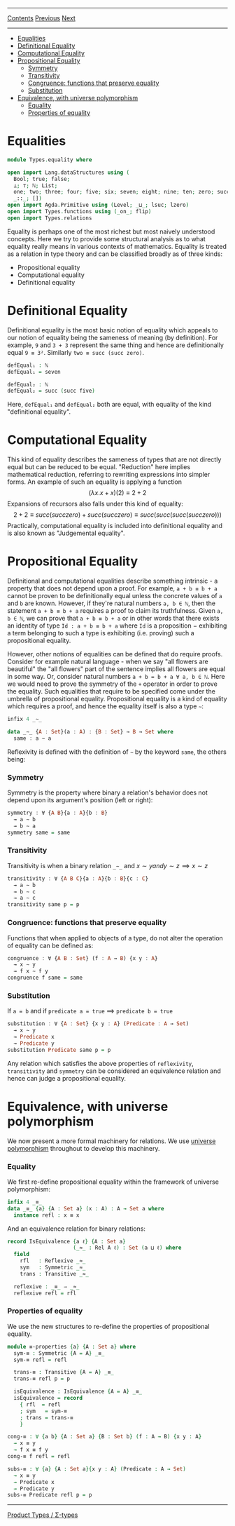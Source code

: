 ****
[Contents](contents.html)
[Previous](Types.relations.html)
[Next](Types.operations.html)

<!-- START doctoc generated TOC please keep comment here to allow auto update -->
<!-- DON'T EDIT THIS SECTION, INSTEAD RE-RUN doctoc TO UPDATE -->
****

- [Equalities](#equalities)
- [Definitional Equality](#definitional-equality)
- [Computational Equality](#computational-equality)
- [Propositional Equality](#propositional-equality)
    - [Symmetry](#symmetry)
    - [Transitivity](#transitivity)
    - [Congruence: functions that preserve equality](#congruence-functions-that-preserve-equality)
    - [Substitution](#substitution)
- [Equivalence, with universe polymorphism](#equivalence-with-universe-polymorphism)
    - [Equality](#equality)
    - [Properties of equality](#properties-of-equality)

<!-- END doctoc generated TOC please keep comment here to allow auto update -->


# Equalities

```agda
module Types.equality where

open import Lang.dataStructures using (
  Bool; true; false;
  ⟂; ⊤; ℕ; List;
  one; two; three; four; five; six; seven; eight; nine; ten; zero; succ; _+_;
  _::_; [])
open import Agda.Primitive using (Level; _⊔_; lsuc; lzero)
open import Types.functions using (_on_; flip)
open import Types.relations
```

Equality is perhaps one of the most richest but most naively understood concepts. Here we try to provide some structural analysis as to what equality really means in various contexts of mathematics. Equality is treated as a relation in type theory and can be classified broadly as of three kinds:

- Propositional equality
- Computational equality
- Definitional equality

# Definitional Equality

Definitional equality is the most basic notion of equality which appeals to our notion of equality being the sameness of meaning (by definition). For example, `9` and `3 + 3` represent the same thing and hence are definitionally equal `9 ≡ 3²`. Similarly `two ≡ succ (succ zero)`.

```agda
defEqual₁ : ℕ
defEqual₁ = seven

defEqual₂ : ℕ
defEqual₂ = succ (succ five)
```

Here, `defEqual₁` and `defEqual₂` both are equal, with equality of the kind "definitional equality".

# Computational Equality

This kind of equality describes the sameness of types that are not directly equal but can be reduced to be equal. "Reduction" here implies mathematical reduction, referring to rewriting expressions into simpler forms. An example of such an equality is applying a function $$(λ x.x+x)(2) ≡ 2 + 2$$ Expansions of recursors also falls under this kind of equality: $$2 + 2 ≡ succ (succ zero) + succ (succ zero) ≡ succ (succ (succ (succ zero)))$$ Practically, computational equality is included into definitional equality and is also known as "Judgemental equality".

# Propositional Equality

Definitional and computational equalities describe something intrinsic - a property that does not depend upon a proof. For example, `a + b ≡ b + a` cannot be proven to be definitionally equal unless the concrete values of `a` and `b` are known. However, if they're natural numbers `a, b ∈ ℕ`, then the statement `a + b ≡ b + a` requires a proof to claim its truthfulness. Given `a, b ∈ ℕ`, we can prove that `a + b ≡ b + a` or in other words that there exists an identity of type `Id : a + b ≡ b + a` where `Id` is a proposition − exhibiting a term belonging to such a type is exhibiting (i.e. proving) such a propositional equality.

 However, other notions of equalities can be defined that do require proofs. Consider for example natural language - when we say "all flowers are beautiful" the "all flowers" part of the sentence implies all flowers are equal in some way. Or, consider natural numbers `a + b = b + a ∀ a, b ∈ ℕ`. Here we would need to prove the symmetry of the `+` operator in order to prove the equality. Such equalities that require to be specified come under the umbrella of propositional equality. Propositional equality is a kind of equality which requires a proof, and hence the equality itself is also a type `∼`:

```haskell
infix 4 _∼_

data _∼_ {A : Set}(a : A) : {B : Set} → B → Set where
  same : a ∼ a
```

Reflexivity is defined with the definition of `∼` by the keyword `same`, the others being:

### Symmetry

Symmetry is the property where binary a relation's behavior does not depend upon its argument's position (left or right):

```haskell
symmetry : ∀ {A B}{a : A}{b : B}
  → a ∼ b
  → b ∼ a
symmetry same = same
```

### Transitivity

Transitivity is when a binary relation `_∼_` and $x ∼ y and y ∼ z ⟹ x ∼ z$

```haskell
transitivity : ∀ {A B C}{a : A}{b : B}{c : C}
  → a ∼ b
  → b ∼ c
  → a ∼ c
transitivity same p = p
```

### Congruence: functions that preserve equality

Functions that when applied to objects of a type, do not alter the operation of equality can be defined as:

```haskell
congruence : ∀ {A B : Set} (f : A → B) {x y : A}
  → x ∼ y
  → f x ∼ f y
congruence f same = same
```

### Substitution

If `a = b` and if `predicate a = true` ⟹ `predicate b = true`

```haskell
substitution : ∀ {A : Set} {x y : A} (Predicate : A → Set)
  → x ∼ y
  → Predicate x
  → Predicate y
substitution Predicate same p = p
```

Any relation which satisfies the above properties of `reflexivity`, `transitivity` and `symmetry` can be considered an equivalence relation and hence can judge a propositional equality.

# Equivalence, with universe polymorphism

We now present a more formal machinery for relations. We use [universe polymorphism](Types.universe.html#universe-polymorphism) throughout to develop this machinery.

### Equality

We first re-define propositional equality within the framework of universe polymorphism:

```agda
infix 4 _≡_
data _≡_ {a} {A : Set a} (x : A) : A → Set a where
  instance refl : x ≡ x
```

And an equivalence relation for binary relations:

```agda
record IsEquivalence {a ℓ} {A : Set a}
                     (_≈_ : Rel A ℓ) : Set (a ⊔ ℓ) where
  field
    rfl   : Reflexive _≈_
    sym   : Symmetric _≈_
    trans : Transitive _≈_

  reflexive : _≡_ ⇒ _≈_
  reflexive refl = rfl
```

### Properties of equality

We use the new structures to re-define the properties of propositional equality.

```agda
module ≡-properties {a} {A : Set a} where
  sym-≡ : Symmetric {A = A} _≡_
  sym-≡ refl = refl

  trans-≡ : Transitive {A = A} _≡_
  trans-≡ refl p = p

  isEquivalence : IsEquivalence {A = A} _≡_
  isEquivalence = record
    { rfl  = refl
    ; sym   = sym-≡
    ; trans = trans-≡
    }

cong-≡ : ∀ {a b} {A : Set a} {B : Set b} (f : A → B) {x y : A}
  → x ≡ y
  → f x ≡ f y
cong-≡ f refl = refl

subs-≡ : ∀ {a} {A : Set a}{x y : A} (Predicate : A → Set)
  → x ≡ y
  → Predicate x
  → Predicate y
subs-≡ Predicate refl p = p
```

****
[Product Types / Σ-types](./Types.product.html)
